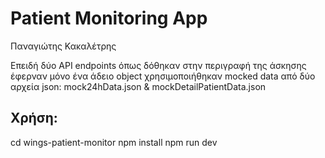 # Patient Monitoring App

Παναγιώτης Κακαλέτρης

Επειδή δύο API endpoints όπως δόθηκαν στην περιγραφή της άσκησης έφερναν μόνο ένα άδειο object χρησιμοποιήθηκαν mocked data από δύο αρχεία json: mock24hData.json & mockDetailPatientData.json

## Χρήση: 
cd wings-patient-monitor
npm install
npm run dev